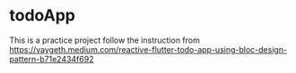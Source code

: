 # todoApp
 This is a practice project follow the instruction from https://vaygeth.medium.com/reactive-flutter-todo-app-using-bloc-design-pattern-b71e2434f692

